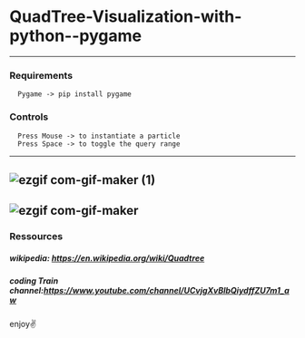 # QuadTree-Visualization-with-python--pygame

--- 
### Requirements
      Pygame -> pip install pygame

### Controls
      Press Mouse -> to instantiate a particle
      Press Space -> to toggle the query range
---
![ezgif com-gif-maker (1)](https://user-images.githubusercontent.com/48150537/128624779-87958fdc-9758-4fc1-9d10-73587c5e603b.gif)
---
![ezgif com-gif-maker](https://user-images.githubusercontent.com/48150537/128624294-0841615c-e72e-476c-b810-e012da5f4512.gif)
---
### Ressources
   ##### wikipedia: https://en.wikipedia.org/wiki/Quadtree
   ##### coding Train channel:https://www.youtube.com/channel/UCvjgXvBlbQiydffZU7m1_aw 
enjoy✌️
